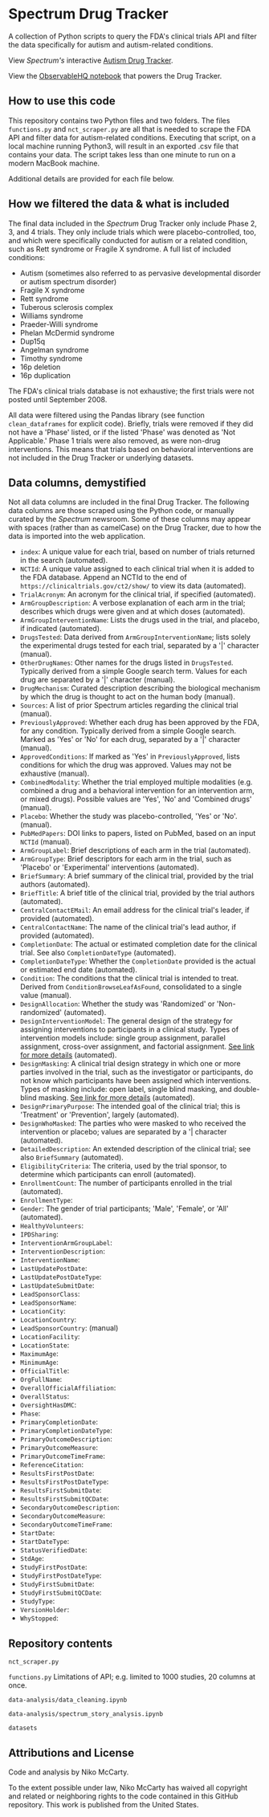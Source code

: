 # Spectrum Drug Tracker
A collection of Python scripts to query the FDA's clinical trials API and filter the data specifically for autism and autism-related conditions.

View _Spectrum's_ interactive [Autism Drug Tracker]().

View the [ObservableHQ notebook]() that powers the Drug Tracker.

## How to use this code

This repository contains two Python files and two folders. The files `functions.py` and `nct_scraper.py` are all that is needed to scrape the FDA API and filter data for autism-related conditions. Executing that script, on a local machine running Python3, will result in an exported .csv file that contains your data. The script takes less than one minute to run on a modern MacBook machine.

Additional details are provided for each file below.

## How we filtered the data & what is included

The final data included in the _Spectrum_ Drug Tracker only include Phase 2, 3, and 4 trials. They only include trials which were placebo-controlled, too, and which were specifically conducted for autism or a related condition, such as Rett syndrome or Fragile X syndrome. A full list of included conditions:

- Autism (sometimes also referred to as pervasive developmental disorder or autism spectrum disorder) 
- Fragile X syndrome 
- Rett syndrome
- Tuberous sclerosis complex
- Williams syndrome 
- Praeder-Willi syndrome
- Phelan McDermid syndrome
- Dup15q
- Angelman syndrome
- Timothy syndrome
- 16p deletion
- 16p duplication

The FDA's clinical trials database is not exhaustive; the first trials were not posted until September 2008.

All data were filtered using the Pandas library (see function `clean_dataframes` for explicit code). Briefly, trials were removed if they did not have a 'Phase' listed, or if the listed 'Phase' was denoted as 'Not Applicable.' Phase 1 trials were also removed, as were non-drug interventions. This means that trials based on behavioral interventions are not included in the Drug Tracker or underlying datasets.

## Data columns, demystified

Not all data columns are included in the final Drug Tracker. The following data columns are those scraped using the Python code, or manually curated by the _Spectrum_ newsroom. Some of these columns may appear with spaces (rather than as camelCase) on the Drug Tracker, due to how the data is imported into the web application.

- `index`: A unique value for each trial, based on number of trials returned in the search (automated).
- `NCTId`: A unique value assigned to each clinical trial when it is added to the FDA database. Append an NCTId to the end of `https://clinicaltrials.gov/ct2/show/` to view its data (automated).
- `TrialAcronym`: An acronym for the clinical trial, if specified (automated).
- `ArmGroupDescription`: A verbose explanation of each arm in the trial; describes which drugs were given and at which doses (automated).
- `ArmGroupInterventionName`: Lists the drugs used in the trial, and placebo, if indicated (automated).
- `DrugsTested`: Data derived from `ArmGroupInterventionName`; lists solely the experimental drugs tested for each trial, separated by a '|' character (manual).
- `OtherDrugNames`: Other names for the drugs listed in `DrugsTested`. Typically derived from a simple Google search term. Values for each drug are separated by a '|' character (manual).
- `DrugMechanism`: Curated description describing the biological mechanism by which the drug is thought to act on the human body (manual).
- `Sources`: A list of prior Spectrum articles regarding the clinical trial (manual).
- `PreviouslyApproved`: Whether each drug has been approved by the FDA, for any condition. Typically derived from a simple Google search. Marked as 'Yes' or 'No' for each drug, separated by a '|' character (manual).
- `ApprovedConditions`: If marked as 'Yes' in `PreviouslyApproved`, lists conditions for which the drug was approved. Values may not be exhaustive (manual).
- `CombinedModality`: Whether the trial employed multiple modalities (e.g. combined a drug and a behavioral intervention for an intervention arm, or mixed drugs). Possible values are 'Yes', 'No' and 'Combined drugs' (manual).
- `Placebo`: Whether the study was placebo-controlled, 'Yes' or 'No'. (manual).
- `PubMedPapers`: DOI links to papers, listed on PubMed, based on an input `NCTId` (manual).
- `ArmGroupLabel`: Brief descriptions of each arm in the trial (automated).
- `ArmGroupType`: Brief descriptors for each arm in the trial, such as 'Placebo' or 'Experimental' interventions (automated).
- `BriefSummary`: A brief summary of the clinical trial, provided by the trial authors (automated).
- `BriefTitle`: A brief title of the clinical trial, provided by the trial authors (automated).
- `CentralContactEMail`: An email address for the clinical trial's leader, if provided (automated).
- `CentralContactName`: The name of the clinical trial's lead author, if provided (automated).
- `CompletionDate`: The actual or estimated completion date for the clinical trial. See also `CompletionDateType` (automated).
- `CompletionDateType`: Whether the `CompletionDate` provided is the actual or estimated end date (automated).
- `Condition`: The conditions that the clinical trial is intended to treat. Derived from `ConditionBrowseLeafAsFound`, consolidated to a single value (manual).
- `DesignAllocation`: Whether the study was 'Randomized' or 'Non-randomized' (automated).
- `DesignInterventionModel`: The general design of the strategy for assigning interventions to participants in a clinical study. Types of intervention models include: single group assignment, parallel assignment, cross-over assignment, and factorial assignment. [See link for more details](https://clinicaltrials.gov/ct2/about-studies/glossary) (automated).
- `DesignMasking`: A clinical trial design strategy in which one or more parties involved in the trial, such as the investigator or participants, do not know which participants have been assigned which interventions. Types of masking include: open label, single blind masking, and double-blind masking. [See link for more details](https://clinicaltrials.gov/ct2/about-studies/glossary) (automated).
- `DesignPrimaryPurpose`: The intended goal of the clinical trial; this is 'Treatment' or 'Prevention', largely (automated).
- `DesignWhoMasked`: The parties who were masked to who received the intervention or placebo; values are separated by a '| character (automated).
- `DetailedDescription`: An extended description of the clinical trial; see also `BriefSummary` (automated).
- `EligibilityCriteria`: The criteria, used by the trial sponsor, to determine which participants can enroll (automated).
- `EnrollmentCount`: The number of participants enrolled in the trial (automated).
- `EnrollmentType`: 
- `Gender`: The gender of trial participants; 'Male', 'Female', or 'All' (automated).
- `HealthyVolunteers`: 
- `IPDSharing`:
- `InterventionArmGroupLabel`:
- `InterventionDescription`:
- `InterventionName`:
- `LastUpdatePostDate`:
- `LastUpdatePostDateType`:
- `LastUpdateSubmitDate`:
- `LeadSponsorClass`:
- `LeadSponsorName`:
- `LocationCity`:
- `LocationCountry`:
- `LeadSponsorCountry`: (manual)
- `LocationFacility`:
- `LocationState`:
- `MaximumAge`:
- `MinimumAge`:
- `OfficialTitle`:
- `OrgFullName`:
- `OverallOfficialAffiliation`:
- `OverallStatus`:
- `OversightHasDMC`:
- `Phase`:
- `PrimaryCompletionDate`:
- `PrimaryCompletionDateType`:
- `PrimaryOutcomeDescription`:
- `PrimaryOutcomeMeasure`:
- `PrimaryOutcomeTimeFrame`:
- `ReferenceCitation`:
- `ResultsFirstPostDate`:
- `ResultsFirstPostDateType`:
- `ResultsFirstSubmitDate`:
- `ResultsFirstSubmitQCDate`:
- `SecondaryOutcomeDescription`:
- `SecondaryOutcomeMeasure`:
- `SecondaryOutcomeTimeFrame`:
- `StartDate`:
- `StartDateType`:
- `StatusVerifiedDate`:
- `StdAge`:
- `StudyFirstPostDate`:
- `StudyFirstPostDateType`:
- `StudyFirstSubmitDate`:
- `StudyFirstSubmitQCDate`:
- `StudyType`:
- `VersionHolder`:
- `WhyStopped`:

## Repository contents
`nct_scraper.py`

`functions.py`
Limitations of API; e.g. limited to 1000 studies, 20 columns at once.

`data-analysis/data_cleaning.ipynb`

`data-analysis/spectrum_story_analysis.ipynb`

`datasets`

## Attributions and License
Code and analysis by Niko McCarty.

To the extent possible under law, Niko McCarty has waived all copyright and related or neighboring rights to the code contained in this GitHub repository. This work is published from the United States.
